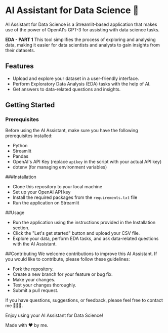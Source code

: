 # AI Assistant for Data Science 🤖

AI Assistant for Data Science is a Streamlit-based application that makes use of the power of OpenAI's GPT-3 for assisting with data science tasks. 

**EDA - PART 1** 
This tool simplifies the process of exploring and analysing data, making it easier for data scientists and analysts to gain insights from their datasets.

## Features

- Upload and explore your dataset in a user-friendly interface.
- Perform Exploratory Data Analysis (EDA) tasks with the help of AI.
- Get answers to data-related questions and insights.

## Getting Started

### Prerequisites

Before using the AI Assistant, make sure you have the following prerequisites installed:

- Python
- Streamlit
- Pandas
- OpenAI's API Key (replace `apikey` in the script with your actual API key)
- dotenv (for managing environment variables)

###Installation
- Clone this repository to your local machine
- Set up your OpenAI API key
- Install the required packages from the `requirements.txt` file
- Run the application on Streamlit

##Usage
- Run the application using the instructions provided in the Installation section.
- Click the "Let's get started" button and upload your CSV file.
- Explore your data, perform EDA tasks, and ask data-related questions with the AI Assistant.

##Contributing
We welcome contributions to improve this AI Assistant. If you would like to contribute, please follow these guidelines:

- Fork the repository.
- Create a new branch for your feature or bug fix.
- Make your changes.
- Test your changes thoroughly.
- Submit a pull request.


If you have questions, suggestions, or feedback, please feel free to contact me 👱🏻‍♀️.

Enjoy using your AI Assistant for Data Science! 

Made with ❤️ by me.
